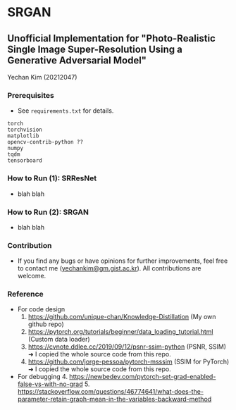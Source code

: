 # SRGAN
## Unofficial Implementation for "Photo-Realistic Single Image Super-Resolution Using a Generative Adversarial Model"
Yechan Kim (20212047)

### Prerequisites
- See `requirements.txt` for details.
~~~ME
torch
torchvision
matplotlib
opencv-contrib-python ??
numpy
tqdm
tensorboard
~~~

### How to Run (1): SRResNet
- blah blah

### How to Run (2): SRGAN
- blah blah

### Contribution
- If you find any bugs or have opinions for further improvements, feel free to contact me (yechankim@gm.gist.ac.kr). All contributions are welcome.

### Reference
- For code design
  1. https://github.com/unique-chan/Knowledge-Distillation (My own github repo)
  2. https://pytorch.org/tutorials/beginner/data_loading_tutorial.html (Custom data loader)
  3. https://cvnote.ddlee.cc/2019/09/12/psnr-ssim-python (PSNR, SSIM) ➜ I copied the whole source code from this repo.
  4. https://github.com/jorge-pessoa/pytorch-msssim (SSIM for PyTorch) ➜ I copied the whole source code from this repo.
- For debugging
  4. https://newbedev.com/pytorch-set-grad-enabled-false-vs-with-no-grad
  5. https://stackoverflow.com/questions/46774641/what-does-the-parameter-retain-graph-mean-in-the-variables-backward-method